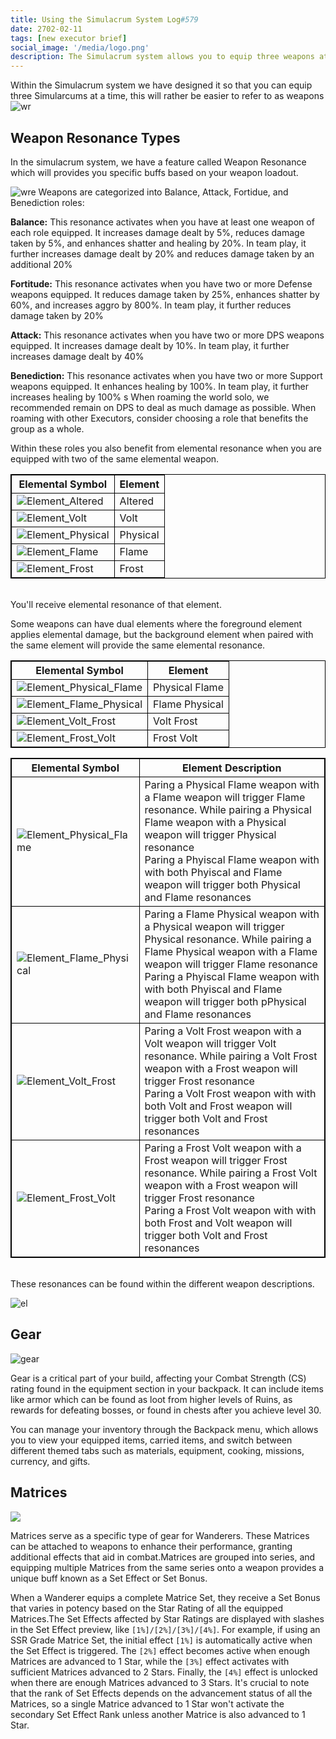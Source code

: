 ```yaml
---
title: Using the Simulacrum System Log#579
date: 2702-02-11
tags: [new executor brief]
social_image: '/media/logo.png'
description: The Simulacrum system allows you to equip three weapons at a time and provides buffs based on their role. You can use matrices and traits to further improve your roles depending on the situation, and your use of the Simulacrum system.
---
```

Within the Simulacrum system we have designed it so that you can equip three Simularcums at a time, this will rather be easier to refer to as weapons 
![wr](/media/wr.png)
## Weapon Resonance Types
In the simulacrum system, we have a feature called Weapon Resonance which will provides you specific buffs based on your weapon loadout. 

![wre](/media/wre.png)
Weapons are categorized into Balance, Attack, Fortidue, and Benediction roles:

**Balance:** This resonance activates when you have at least one weapon of each role equipped. It increases damage dealt by 5%, reduces damage taken by 5%, and enhances shatter and healing by 20%. In team play, it further increases damage dealt by 20% and reduces damage taken by an additional 20%​​

**Fortitude:** This resonance activates when you have two or more Defense weapons equipped. It reduces damage taken by 25%, enhances shatter by 60%, and increases aggro by 800%. In team play, it further reduces damage taken by 20%​​

**Attack:** This resonance activates when you have two or more DPS weapons equipped. It increases damage dealt by 10%. In team play, it further increases damage dealt by 40%​

**Benediction:** This resonance activates when you have two or more Support weapons equipped. It enhances healing by 100%. In team play, it further increases healing by 100%​​
s
When roaming the world solo, we recommended remain on DPS to deal as much damage as possible. When roaming with other Executors, consider choosing a role that benefits the group as a whole.

Within these roles you also benefit from elemental resonance when you are equipped with two of the same elemental weapon.

<style>
table {
    border-collapse: collapse;
}
table, th, td {
   border: 1.5px solid black;
}
blockquote {
    border-left: solid blue;
    padding-left: 10px;
}
</style>

| Elemental Symbol                                 | Element     |
|----------------------------------------|----------|
| ![Element_Altered](/media/Element_Altered.png) | Altered  |
| ![Element_Volt](/media/Element_Volt.png)       | Volt     |
| ![Element_Physical](/media/Element_Physical.png) | Physical |
| ![Element_Flame](/media/Element_Flame.png)       | Flame    |
| ![Element_Frost](/media/Element_Frost.png)       | Frost    |

</br>
You'll receive elemental resonance of that element.
</br>

Some weapons can have dual elements where the foreground element applies elemental damage, but the background element when paired with the same element will provide the same elemental resonance.

| Elemental Symbol                                 | Element     |
|----------------------------------------|----------|
| ![Element_Physical_Flame](/media/Element_PhysicalFlame.png)       | Physical Flame    |
| ![Element_Flame_Physical](/media/Element_FlamePhysical.png) | Flame Physical |
| ![Element_Volt_Frost](/media/Element_VoltFrost.png)       | Volt Frost   |
| ![Element_Frost_Volt](/media/Element_FrostVolt.png)       | Frost Volt   |

| Elemental Symbol                                 | Element Description    |
|----------------------------------------|----------|
| ![Element_Physical_Flame](/media/Element_PhysicalFlame.png)       | Paring a Physical Flame weapon with a Flame weapon will trigger Flame resonance. While pairing a Physical Flame weapon with a Physical  weapon will trigger Physical resonance  </br> Paring a Phyiscal Flame weapon with with both Phyiscal and Flame weapon will trigger both Physical and Flame resonances  |
| ![Element_Flame_Physical](/media/Element_FlamePhysical.png)       | Paring a  Flame Physical weapon with a Physical weapon will trigger Physical resonance. While pairing a Flame Physical weapon with a Flame  weapon will trigger Flame resonance  </br> Paring a Phyiscal Flame weapon with with both Phyiscal and Flame weapon will trigger both pPhysical and Flame resonances|
| ![Element_Volt_Frost](/media/Element_VoltFrost.png)       | Paring a Volt Frost weapon with a Volt weapon will trigger Volt resonance. While pairing a Volt Frost weapon with a Frost weapon will trigger Frost resonance  </br> Paring a Volt Frost weapon with with both Volt and Frost weapon will trigger both Volt and Frost resonances  |
| ![Element_Frost_Volt](/media/Element_FrostVolt.png)       | Paring a Frost Volt weapon with a Frost weapon will trigger Frost resonance. While pairing a Frost Volt weapon with a Frost  weapon will trigger Frost resonance  </br> Paring a Frost Volt weapon with with both Frost and Volt weapon will trigger both Volt and Frost resonances   |

</br> 
These resonances can be found within the different weapon descriptions.
</br> 

![el](/media/el.png)


## Gear

![gear](/media/gear.jpg)

Gear is a critical part of your build, affecting your Combat Strength (CS) rating found in the equipment section in your backpack. It can include items like armor which can be found as loot from higher levels of Ruins, as rewards for defeating bosses, or found in chests after you achieve level 30.

You can manage your inventory through the Backpack menu, which allows you to view your equipped items, carried items, and switch between different themed tabs such as materials, equipment, cooking, missions, currency, and gifts.

## Matrices 


![](https://telegra.ph/file/d188583ef4e4fc96c8e0e.png)

Matrices serve as a specific type of gear for Wanderers. These Matrices can be attached to weapons to enhance their performance, granting additional effects that aid in combat.Matrices are grouped into series, and equipping multiple Matrices from the same series onto a weapon provides a unique buff known as a Set Effect or Set Bonus.

When a Wanderer equips a complete Matrice Set, they receive a Set Bonus that varies in potency based on the Star Rating of all the equipped Matrices.The Set Effects affected by Star Ratings are displayed with slashes in the Set Effect preview, like `[1%]/[2%]/[3%]/[4%]`. For example, if using an SSR Grade Matrice Set, the initial effect `[1%]` is automatically active when the Set Effect is triggered. The `[2%]` effect becomes active when enough Matrices are advanced to 1 Star, while the `[3%]` effect activates with sufficient Matrices advanced to 2 Stars. Finally, the `[4%]` effect is unlocked when there are enough Matrices advanced to 3 Stars. It's crucial to note that the rank of Set Effects depends on the advancement status of all the Matrices, so a single Matrice advanced to 1 Star won't activate the secondary Set Effect Rank unless another Matrice is also advanced to 1 Star.
